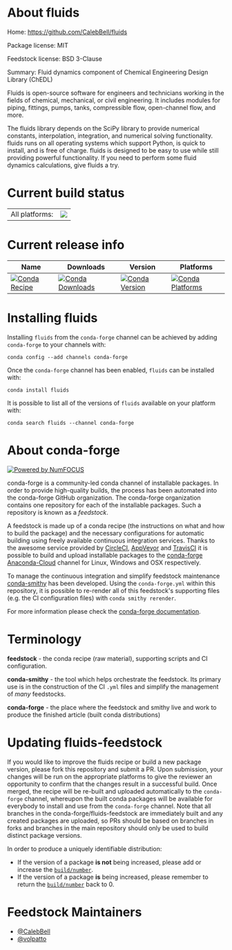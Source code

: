 About fluids
============

Home: https://github.com/CalebBell/fluids

Package license: MIT

Feedstock license: BSD 3-Clause

Summary: Fluid dynamics component of Chemical Engineering Design Library (ChEDL)

Fluids is open-source software for engineers and technicians working in
the fields of chemical, mechanical, or civil engineering. It includes
modules for piping, fittings, pumps, tanks, compressible flow, open-channel
flow, and more.

The fluids library depends on the SciPy library to provide numerical
constants, interpolation, integration, and numerical solving functionality.
fluids runs on all operating systems which support Python, is quick to
install, and is free of charge. fluids is designed to be easy to use while
still providing powerful functionality. If you need to perform some fluid
dynamics calculations, give fluids a try.


Current build status
====================


<table><tr><td>All platforms:</td>
    <td>
      <a href="https://dev.azure.com/conda-forge/feedstock-builds/_build/latest?definitionId=6640&branchName=master">
        <img src="https://dev.azure.com/conda-forge/feedstock-builds/_apis/build/status/fluids-feedstock?branchName=master">
      </a>
    </td>
  </tr>
</table>

Current release info
====================

| Name | Downloads | Version | Platforms |
| --- | --- | --- | --- |
| [![Conda Recipe](https://img.shields.io/badge/recipe-fluids-green.svg)](https://anaconda.org/conda-forge/fluids) | [![Conda Downloads](https://img.shields.io/conda/dn/conda-forge/fluids.svg)](https://anaconda.org/conda-forge/fluids) | [![Conda Version](https://img.shields.io/conda/vn/conda-forge/fluids.svg)](https://anaconda.org/conda-forge/fluids) | [![Conda Platforms](https://img.shields.io/conda/pn/conda-forge/fluids.svg)](https://anaconda.org/conda-forge/fluids) |

Installing fluids
=================

Installing `fluids` from the `conda-forge` channel can be achieved by adding `conda-forge` to your channels with:

```
conda config --add channels conda-forge
```

Once the `conda-forge` channel has been enabled, `fluids` can be installed with:

```
conda install fluids
```

It is possible to list all of the versions of `fluids` available on your platform with:

```
conda search fluids --channel conda-forge
```


About conda-forge
=================

[![Powered by NumFOCUS](https://img.shields.io/badge/powered%20by-NumFOCUS-orange.svg?style=flat&colorA=E1523D&colorB=007D8A)](http://numfocus.org)

conda-forge is a community-led conda channel of installable packages.
In order to provide high-quality builds, the process has been automated into the
conda-forge GitHub organization. The conda-forge organization contains one repository
for each of the installable packages. Such a repository is known as a *feedstock*.

A feedstock is made up of a conda recipe (the instructions on what and how to build
the package) and the necessary configurations for automatic building using freely
available continuous integration services. Thanks to the awesome service provided by
[CircleCI](https://circleci.com/), [AppVeyor](https://www.appveyor.com/)
and [TravisCI](https://travis-ci.com/) it is possible to build and upload installable
packages to the [conda-forge](https://anaconda.org/conda-forge)
[Anaconda-Cloud](https://anaconda.org/) channel for Linux, Windows and OSX respectively.

To manage the continuous integration and simplify feedstock maintenance
[conda-smithy](https://github.com/conda-forge/conda-smithy) has been developed.
Using the ``conda-forge.yml`` within this repository, it is possible to re-render all of
this feedstock's supporting files (e.g. the CI configuration files) with ``conda smithy rerender``.

For more information please check the [conda-forge documentation](https://conda-forge.org/docs/).

Terminology
===========

**feedstock** - the conda recipe (raw material), supporting scripts and CI configuration.

**conda-smithy** - the tool which helps orchestrate the feedstock.
                   Its primary use is in the construction of the CI ``.yml`` files
                   and simplify the management of *many* feedstocks.

**conda-forge** - the place where the feedstock and smithy live and work to
                  produce the finished article (built conda distributions)


Updating fluids-feedstock
=========================

If you would like to improve the fluids recipe or build a new
package version, please fork this repository and submit a PR. Upon submission,
your changes will be run on the appropriate platforms to give the reviewer an
opportunity to confirm that the changes result in a successful build. Once
merged, the recipe will be re-built and uploaded automatically to the
`conda-forge` channel, whereupon the built conda packages will be available for
everybody to install and use from the `conda-forge` channel.
Note that all branches in the conda-forge/fluids-feedstock are
immediately built and any created packages are uploaded, so PRs should be based
on branches in forks and branches in the main repository should only be used to
build distinct package versions.

In order to produce a uniquely identifiable distribution:
 * If the version of a package **is not** being increased, please add or increase
   the [``build/number``](https://conda.io/docs/user-guide/tasks/build-packages/define-metadata.html#build-number-and-string).
 * If the version of a package **is** being increased, please remember to return
   the [``build/number``](https://conda.io/docs/user-guide/tasks/build-packages/define-metadata.html#build-number-and-string)
   back to 0.

Feedstock Maintainers
=====================

* [@CalebBell](https://github.com/CalebBell/)
* [@volpatto](https://github.com/volpatto/)


